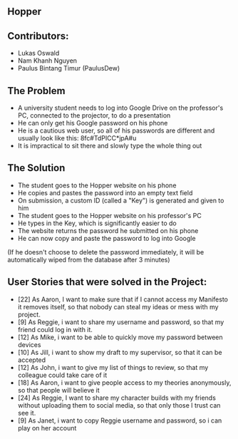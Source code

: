 Hopper
-

Contributors:
- 
- Lukas Oswald
- Nam Khanh Nguyen
- Paulus Bintang Timur (PaulusDew)

The Problem
-
- A university student needs to log into Google Drive on the professor's PC, connected to the projector, to do a presentation
- He can only get his Google password on his phone
- He is a cautious web user, so all of his passwords are different and usually look like this: 8fc#TdPICC*jpA#u
- It is impractical to sit there and slowly type the whole thing out

The Solution
-
- The student goes to the Hopper website on his phone
- He copies and pastes the password into an empty text field
- On submission, a custom ID (called a "Key") is generated and given to him
- The student goes to the Hopper website on his professor's PC
- He types in the Key, which is significantly easier to do
- The website returns the password he submitted on his phone
- He can now copy and paste the password to log into Google

(If he doesn't choose to delete the password immediately,
it will be automatically wiped from the database after 3 minutes)

User Stories that were solved in the Project:
-
- [22] As Aaron, I want to make sure that if I cannot access my Manifesto it removes itself, so that nobody can steal my ideas or mess with my project.
- [9] As Reggie, i want to share my username and password, so that my friend could log in with it.
- [12] As Mike, i want to be able to quickly move my password between devices
- [10] As Jill, i want to show my draft to my supervisor, so that it can be accepted
- [12] As John, i want to give my list of things to review, so that my colleague could take care of it
- [18] As Aaron, i want to give people access to my theories anonymously, so that people will believe it
- [24] As Reggie, I want to share my character builds with my friends without uploading them to social media, so that only those I trust can see it.
- [9] As Janet, i want to copy Reggie username and password, so i can play on her account
